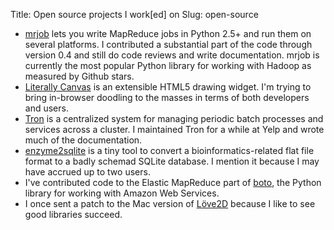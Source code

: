 Title: Open source projects I work[ed] on
Slug: open-source

* [mrjob](http://github.com/Yelp/mrjob) lets you write MapReduce jobs in
  Python 2.5+ and run them on several platforms. I contributed a substantial
  part of the code through version 0.4 and still do code reviews and write
  documentation. mrjob is currently the most popular Python library for
  working with Hadoop as measured by Github stars.
* [Literally Canvas](http://literallycanvas.com) is an extensible HTML5 
  drawing widget. I'm trying to bring in-browser doodling to the masses in
  terms of both developers and users.
* [Tron](http://github.com/Yelp/tron) is a centralized system for
  managing periodic batch processes and services across a cluster. I
  maintained Tron for a while at Yelp and wrote much of the documentation.
* [enzyme2sqlite](https://github.com/irskep/enzyme2sqlite) is a tiny tool to
  convert a bioinformatics-related flat file format to a badly schemad SQLite
  database. I mention it because I may have accrued up to two users.
* I've contributed code to the Elastic MapReduce part of
  [boto](https://github.com/boto/boto), the Python library for working with
  Amazon Web Services.
* I once sent a patch to the Mac version of [Löve2D](http://love2d.org)
  because I like to see good libraries succeed.
